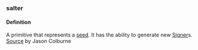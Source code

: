 ### salter

<h4>Definition</h4><p>A primitive that represents a <a href="seed">seed</a>. It has the ability to generate new <a href="signer">Signer</a>s.<br><a href="https://github.com/WebOfTrust/cesride#terminology">Source</a> by Jason Colburne</p>